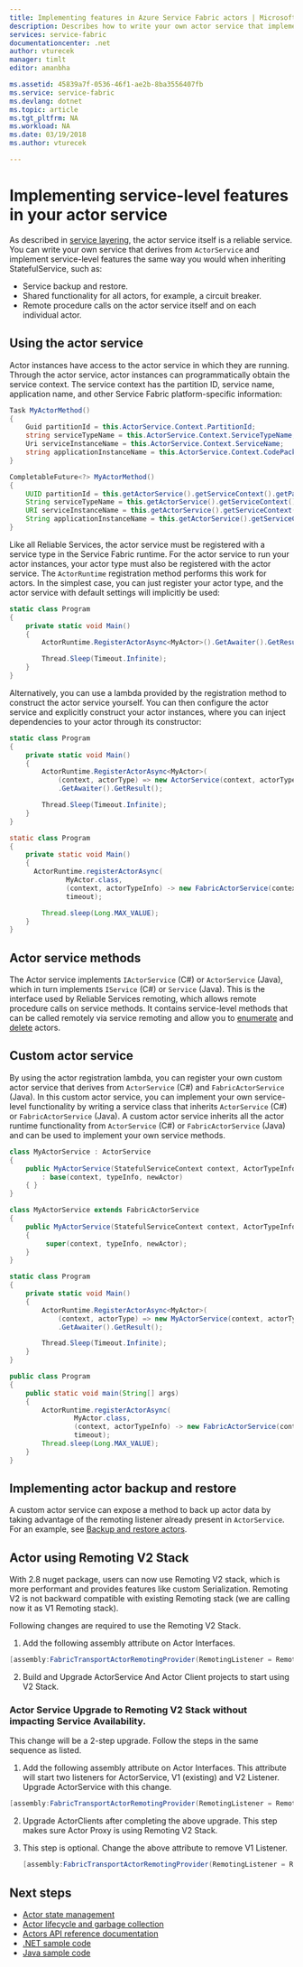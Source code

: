 ```yaml
---
title: Implementing features in Azure Service Fabric actors | Microsoft Docs
description: Describes how to write your own actor service that implements service-level features the same way you would when inheriting StatefulService.
services: service-fabric
documentationcenter: .net
author: vturecek
manager: timlt
editor: amanbha

ms.assetid: 45839a7f-0536-46f1-ae2b-8ba3556407fb
ms.service: service-fabric
ms.devlang: dotnet
ms.topic: article
ms.tgt_pltfrm: NA
ms.workload: NA
ms.date: 03/19/2018
ms.author: vturecek

---
```

# Implementing service-level features in your actor service
As described in [service layering](service-fabric-reliable-actors-platform.md#service-layering), the actor service itself is a reliable service.  You can write your own service that derives from `ActorService` and implement service-level features the same way you would when inheriting StatefulService, such as:

- Service backup and restore.
- Shared functionality for all actors, for example, a circuit breaker.
- Remote procedure calls on the actor service itself and on each individual actor.

## Using the actor service
Actor instances have access to the actor service in which they are running. Through the actor service, actor instances can programmatically obtain the service context. The service context has the partition ID, service name, application name, and other Service Fabric platform-specific information:

```csharp
Task MyActorMethod()
{
    Guid partitionId = this.ActorService.Context.PartitionId;
    string serviceTypeName = this.ActorService.Context.ServiceTypeName;
    Uri serviceInstanceName = this.ActorService.Context.ServiceName;
    string applicationInstanceName = this.ActorService.Context.CodePackageActivationContext.ApplicationName;
}
```
```Java
CompletableFuture<?> MyActorMethod()
{
    UUID partitionId = this.getActorService().getServiceContext().getPartitionId();
    String serviceTypeName = this.getActorService().getServiceContext().getServiceTypeName();
    URI serviceInstanceName = this.getActorService().getServiceContext().getServiceName();
    String applicationInstanceName = this.getActorService().getServiceContext().getCodePackageActivationContext().getApplicationName();
}
```

Like all Reliable Services, the actor service must be registered with a service type in the Service Fabric runtime. For the actor service to run your actor instances, your actor type must also be registered with the actor service. The `ActorRuntime` registration method performs this work for actors. In the simplest case, you can just register your actor type, and the actor service with default settings will implicitly be used:

```csharp
static class Program
{
    private static void Main()
    {
        ActorRuntime.RegisterActorAsync<MyActor>().GetAwaiter().GetResult();

        Thread.Sleep(Timeout.Infinite);
    }
}
```

Alternatively, you can use a lambda provided by the registration method to construct the actor service yourself. You can then configure the actor service and explicitly construct your actor instances, where you can inject dependencies to your actor through its constructor:

```csharp
static class Program
{
    private static void Main()
    {
        ActorRuntime.RegisterActorAsync<MyActor>(
            (context, actorType) => new ActorService(context, actorType, () => new MyActor()))
            .GetAwaiter().GetResult();

        Thread.Sleep(Timeout.Infinite);
    }
}
```
```Java
static class Program
{
    private static void Main()
    {
      ActorRuntime.registerActorAsync(
              MyActor.class,
              (context, actorTypeInfo) -> new FabricActorService(context, actorTypeInfo),
              timeout);

        Thread.sleep(Long.MAX_VALUE);
    }
}
```

## Actor service methods
The Actor service implements `IActorService` (C#) or `ActorService` (Java), which in turn implements `IService` (C#) or `Service` (Java). This is the interface used by Reliable Services remoting, which allows remote procedure calls on service methods. It contains service-level methods that can be called remotely via service remoting and allow you to [enumerate](service-fabric-reliable-actors-enumerate.md) and [delete](service-fabric-reliable-actors-delete-actors.md) actors.


## Custom actor service
By using the actor registration lambda, you can register your own custom actor service that derives from `ActorService` (C#) and `FabricActorService` (Java). In this custom actor service, you can implement your own service-level functionality by writing a service class that inherits `ActorService` (C#) or `FabricActorService` (Java). A custom actor service inherits all the actor runtime functionality from `ActorService` (C#) or `FabricActorService` (Java) and can be used to implement your own service methods.

```csharp
class MyActorService : ActorService
{
    public MyActorService(StatefulServiceContext context, ActorTypeInformation typeInfo, Func<ActorBase> newActor)
        : base(context, typeInfo, newActor)
    { }
}
```
```Java
class MyActorService extends FabricActorService
{
    public MyActorService(StatefulServiceContext context, ActorTypeInformation typeInfo, BiFunction<FabricActorService, ActorId, ActorBase> newActor)
    {
         super(context, typeInfo, newActor);
    }
}
```

```csharp
static class Program
{
    private static void Main()
    {
        ActorRuntime.RegisterActorAsync<MyActor>(
            (context, actorType) => new MyActorService(context, actorType, () => new MyActor()))
            .GetAwaiter().GetResult();

        Thread.Sleep(Timeout.Infinite);
    }
}
```
```Java
public class Program
{
    public static void main(String[] args)
    {
        ActorRuntime.registerActorAsync(
                MyActor.class,
                (context, actorTypeInfo) -> new FabricActorService(context, actorTypeInfo),
                timeout);
        Thread.sleep(Long.MAX_VALUE);
    }
}
```

## Implementing actor backup and restore
A custom actor service can expose a method to back up actor data by taking advantage of the remoting listener already present in `ActorService`.  For an example, see [Backup and restore actors](service-fabric-reliable-actors-backup-and-restore.md).

## Actor using Remoting V2 Stack
With 2.8 nuget package, users can now use Remoting V2 stack, which is more performant and provides features like custom Serialization. Remoting V2 is not backward compatible with existing Remoting stack (we are calling now it as V1 Remoting stack).

Following changes are required to use the Remoting V2 Stack.
 1. Add the following assembly attribute on Actor Interfaces.
   ```csharp
   [assembly:FabricTransportActorRemotingProvider(RemotingListener = RemotingListener.V2Listener,RemotingClient = RemotingClient.V2Client)]
   ```

 2. Build and Upgrade ActorService And Actor Client projects to start using V2 Stack.

### Actor Service Upgrade to Remoting V2 Stack without impacting Service Availability.
This change will be a 2-step upgrade. Follow the steps in the same sequence as listed.

1.  Add the following assembly attribute on Actor Interfaces. This attribute will start two listeners for ActorService, V1 (existing) and V2 Listener. Upgrade ActorService with this change.

  ```csharp
  [assembly:FabricTransportActorRemotingProvider(RemotingListener = RemotingListener.CompatListener,RemotingClient = RemotingClient.V2Client)]
  ```

2. Upgrade ActorClients after completing the above upgrade.
This step makes sure Actor Proxy is using Remoting V2 Stack.

3. This step is optional. Change the above attribute to remove V1 Listener.

    ```csharp
    [assembly:FabricTransportActorRemotingProvider(RemotingListener = RemotingListener.V2Listener,RemotingClient = RemotingClient.V2Client)]
    ```

## Next steps
* [Actor state management](service-fabric-reliable-actors-state-management.md)
* [Actor lifecycle and garbage collection](service-fabric-reliable-actors-lifecycle.md)
* [Actors API reference documentation](https://msdn.microsoft.com/library/azure/dn971626.aspx)
* [.NET sample code](https://github.com/Azure-Samples/service-fabric-dotnet-getting-started)
* [Java sample code](http://github.com/Azure-Samples/service-fabric-java-getting-started)

<!--Image references-->
[1]: ./media/service-fabric-reliable-actors-platform/actor-service.png
[2]: ./media/service-fabric-reliable-actors-platform/app-deployment-scripts.png
[3]: ./media/service-fabric-reliable-actors-platform/actor-partition-info.png
[4]: ./media/service-fabric-reliable-actors-platform/actor-replica-role.png
[5]: ./media/service-fabric-reliable-actors-introduction/distribution.png
